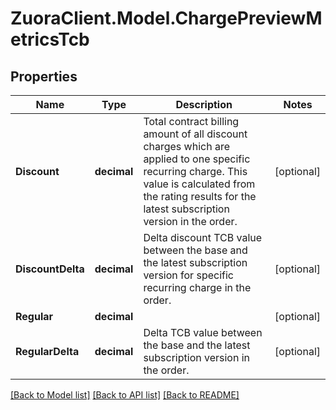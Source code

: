 # ZuoraClient.Model.ChargePreviewMetricsTcb

## Properties

Name | Type | Description | Notes
------------ | ------------- | ------------- | -------------
**Discount** | **decimal** | Total contract billing amount of all discount charges which are applied to one specific recurring charge. This value is calculated from the rating results for the latest subscription version in the order. | [optional] 
**DiscountDelta** | **decimal** | Delta discount TCB value between the base and the latest subscription version for specific recurring charge in the order. | [optional] 
**Regular** | **decimal** |  | [optional] 
**RegularDelta** | **decimal** | Delta TCB value between the base and the latest subscription version in the order. | [optional] 

[[Back to Model list]](../README.md#documentation-for-models) [[Back to API list]](../README.md#documentation-for-api-endpoints) [[Back to README]](../README.md)

